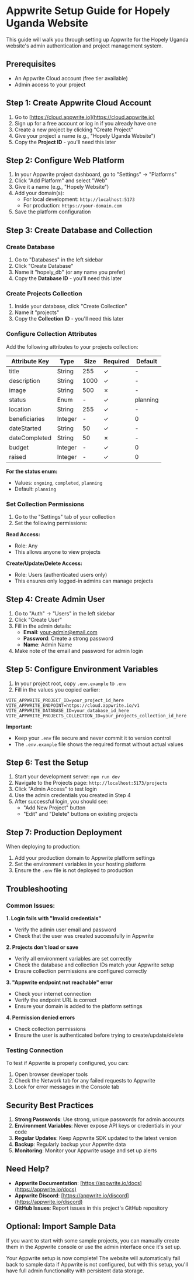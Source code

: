 # Appwrite Setup Guide for Hopely Uganda Website

This guide will walk you through setting up Appwrite for the Hopely Uganda website's admin authentication and project management system.

## Prerequisites
- An Appwrite Cloud account (free tier available)
- Admin access to your project

## Step 1: Create Appwrite Cloud Account

1. Go to [https://cloud.appwrite.io](https://cloud.appwrite.io)
2. Sign up for a free account or log in if you already have one
3. Create a new project by clicking "Create Project"
4. Give your project a name (e.g., "Hopely Uganda Website")
5. Copy the **Project ID** - you'll need this later

## Step 2: Configure Web Platform

1. In your Appwrite project dashboard, go to "Settings" → "Platforms"
2. Click "Add Platform" and select "Web"
3. Give it a name (e.g., "Hopely Website")
4. Add your domain(s):
   - For local development: `http://localhost:5173`
   - For production: `https://your-domain.com`
5. Save the platform configuration

## Step 3: Create Database and Collection

### Create Database
1. Go to "Databases" in the left sidebar
2. Click "Create Database"
3. Name it "hopely_db" (or any name you prefer)
4. Copy the **Database ID** - you'll need this later

### Create Projects Collection
1. Inside your database, click "Create Collection"
2. Name it "projects"
3. Copy the **Collection ID** - you'll need this later

### Configure Collection Attributes
Add the following attributes to your projects collection:

| Attribute Key | Type | Size | Required | Default |
|---------------|------|------|----------|---------|
| title | String | 255 | ✓ | - |
| description | String | 1000 | ✓ | - |
| image | String | 500 | ✗ | - |
| status | Enum | - | ✓ | planning |
| location | String | 255 | ✓ | - |
| beneficiaries | Integer | - | ✓ | 0 |
| dateStarted | String | 50 | ✓ | - |
| dateCompleted | String | 50 | ✗ | - |
| budget | Integer | - | ✓ | 0 |
| raised | Integer | - | ✓ | 0 |

**For the status enum:**
- Values: `ongoing`, `completed`, `planning`
- Default: `planning`

### Set Collection Permissions
1. Go to the "Settings" tab of your collection
2. Set the following permissions:

**Read Access:**
- Role: Any
- This allows anyone to view projects

**Create/Update/Delete Access:**
- Role: Users (authenticated users only)
- This ensures only logged-in admins can manage projects

## Step 4: Create Admin User

1. Go to "Auth" → "Users" in the left sidebar
2. Click "Create User"
3. Fill in the admin details:
   - **Email**: your-admin@email.com
   - **Password**: Create a strong password
   - **Name**: Admin Name
4. Make note of the email and password for admin login

## Step 5: Configure Environment Variables

1. In your project root, copy `.env.example` to `.env`
2. Fill in the values you copied earlier:

```env
VITE_APPWRITE_PROJECT_ID=your_project_id_here
VITE_APPWRITE_ENDPOINT=https://cloud.appwrite.io/v1
VITE_APPWRITE_DATABASE_ID=your_database_id_here
VITE_APPWRITE_PROJECTS_COLLECTION_ID=your_projects_collection_id_here
```

**Important:** 
- Keep your `.env` file secure and never commit it to version control
- The `.env.example` file shows the required format without actual values

## Step 6: Test the Setup

1. Start your development server: `npm run dev`
2. Navigate to the Projects page: `http://localhost:5173/projects`
3. Click "Admin Access" to test login
4. Use the admin credentials you created in Step 4
5. After successful login, you should see:
   - "Add New Project" button
   - "Edit" and "Delete" buttons on existing projects

## Step 7: Production Deployment

When deploying to production:

1. Add your production domain to Appwrite platform settings
2. Set the environment variables in your hosting platform
3. Ensure the `.env` file is not deployed to production

## Troubleshooting

### Common Issues:

**1. Login fails with "Invalid credentials"**
- Verify the admin user email and password
- Check that the user was created successfully in Appwrite

**2. Projects don't load or save**
- Verify all environment variables are set correctly
- Check the database and collection IDs match your Appwrite setup
- Ensure collection permissions are configured correctly

**3. "Appwrite endpoint not reachable" error**
- Check your internet connection
- Verify the endpoint URL is correct
- Ensure your domain is added to the platform settings

**4. Permission denied errors**
- Check collection permissions
- Ensure the user is authenticated before trying to create/update/delete

### Testing Connection

To test if Appwrite is properly configured, you can:

1. Open browser developer tools
2. Check the Network tab for any failed requests to Appwrite
3. Look for error messages in the Console tab

## Security Best Practices

1. **Strong Passwords**: Use strong, unique passwords for admin accounts
2. **Environment Variables**: Never expose API keys or credentials in your code
3. **Regular Updates**: Keep Appwrite SDK updated to the latest version
4. **Backup**: Regularly backup your Appwrite data
5. **Monitoring**: Monitor your Appwrite usage and set up alerts

## Need Help?

- **Appwrite Documentation**: [https://appwrite.io/docs](https://appwrite.io/docs)
- **Appwrite Discord**: [https://appwrite.io/discord](https://appwrite.io/discord)
- **GitHub Issues**: Report issues in this project's GitHub repository

## Optional: Import Sample Data

If you want to start with some sample projects, you can manually create them in the Appwrite console or use the admin interface once it's set up.

Your Appwrite setup is now complete! The website will automatically fall back to sample data if Appwrite is not configured, but with this setup, you'll have full admin functionality with persistent data storage.